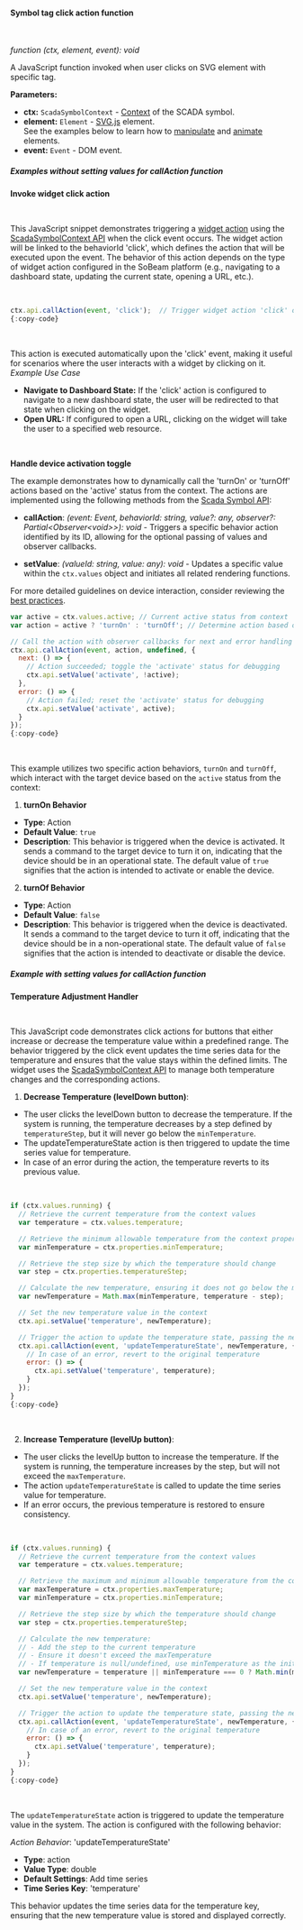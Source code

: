 #### Symbol tag click action function

<div class="divider"></div>
<br/>

*function (ctx, element, event): void*

A JavaScript function invoked when user clicks on SVG element with specific tag.

**Parameters:**

<ul>
  <li><b>ctx:</b> <code>ScadaSymbolContext</code> - <a href="${siteBaseUrl}/docs${docPlatformPrefix}/user-guide/scada/scada-symbols-dev-guide/#scadasymbolcontext" target="_blank">Context</a> of the SCADA symbol.
  </li>
  <li><b>element:</b> <code>Element</code> - <a href="https://svgjs.dev/docs/3.2/getting-started/" target="_blank">SVG.js</a> element.<br>
        See the examples below to learn how to <a href="https://svgjs.dev/docs/3.2/manipulating/" target="_blank">manipulate</a> and <a href="${siteBaseUrl}/docs${docPlatformPrefix}/user-guide/scada/scada-symbols-dev-guide/#scadasymbolanimation" target="_blank">animate</a> elements.<br>
  </li>
  <li><b>event:</b> <code>Event</code> - DOM event.
  </li>
</ul>

<div class="divider"></div>

##### Examples without setting values for callAction function


**Invoke widget click action**

<br>

This JavaScript snippet demonstrates triggering a <a href="${siteBaseUrl}/docs${docPlatformPrefix}/user-guide//ui/widget-actions/#action-types" target="_blank">widget action</a> using the <a href="${siteBaseUrl}/docs${docPlatformPrefix}/user-guide/scada/scada-symbols-dev-guide/#scadasymbolcontext" target="_blank">ScadaSymbolContext API</a> when the click event occurs. The widget action will be linked to the behaviorId 'click', which defines the action that will be executed upon the event.
The behavior of this action depends on the type of widget action configured in the SoBeam platform (e.g., navigating to a dashboard state, updating the current state, opening a URL, etc.).

<br>

```javascript
ctx.api.callAction(event, 'click');  // Trigger widget action 'click' on event
{:copy-code}
```

<br>

This action is executed automatically upon the 'click' event, making it useful for scenarios where the user interacts with a widget by clicking on it.
*Example Use Case*

- **Navigate to Dashboard State:** If the 'click' action is configured to navigate to a new dashboard state, the user will be redirected to that state when clicking on the widget.
- **Open URL:** If configured to open a URL, clicking on the widget will take the user to a specified web resource.

<br>

**Handle device activation toggle**

The example demonstrates how to dynamically call the 'turnOn' or 'turnOff' actions based on the 'active' status from the context. The actions are implemented using the following methods from the <a href="${siteBaseUrl}/docs${docPlatformPrefix}/user-guide/scada/scada-symbols-dev-guide/#scadasymbolapi" target="_blank">Scada Symbol API</a>:

- **callAction**: *(event: Event, behaviorId: string, value?: any, observer?: Partial\<Observer\<void\>\>): void* - Triggers a specific behavior action identified by its ID, allowing for the optional passing of values and observer callbacks.

- **setValue**: *(valueId: string, value: any): void* - Updates a specific value within the `ctx.values` object and initiates all related rendering functions.

For more detailed guidelines on device interaction, consider reviewing the <a href="${siteBaseUrl}/docs${docPlatformPrefix}/user-guide/scada/scada-symbols-dev-guide/#best-practices" target="_blank">best practices</a>.

```javascript
var active = ctx.values.active; // Current active status from context
var action = active ? 'turnOn' : 'turnOff'; // Determine action based on active status

// Call the action with observer callbacks for next and error handling
ctx.api.callAction(event, action, undefined, {
  next: () => {
    // Action succeeded; toggle the 'activate' status for debugging
    ctx.api.setValue('activate', !active);
  },
  error: () => {
    // Action failed; reset the 'activate' status for debugging
    ctx.api.setValue('activate', active);
  }
});
{:copy-code}
```

<br>

This example utilizes two specific action behaviors, `turnOn` and `turnOff`, which interact with the target device based on the `active` status from the context:
1. **turnOn Behavior**
  * **Type**: Action
  * **Default Value**: `true`
  * **Description**: This behavior is triggered when the device is activated. It sends a command to the target device to turn it on, indicating that the device should be in an operational state. The default value of `true` signifies that the action is intended to activate or enable the device.
2. **turnOf Behavior**
* **Type**: Action
* **Default Value**: `false`
* **Description**: This behavior is triggered when the device is deactivated. It sends a command to the target device to turn it off, indicating that the device should be in a non-operational state. The default value of `false` signifies that the action is intended to deactivate or disable the device.


##### Example with setting values for callAction function

**Temperature Adjustment Handler**

<br>

This JavaScript code demonstrates click actions for buttons that either increase or decrease the temperature value within a predefined range.
The behavior triggered by the click event updates the time series data for the temperature and ensures that the value stays within the defined limits.
The widget uses the <a href="${siteBaseUrl}/docs${docPlatformPrefix}/user-guide/scada/scada-symbols-dev-guide/#scadasymbolcontext" target="_blank">ScadaSymbolContext API</a> to manage both temperature changes and the corresponding actions.

1. **Decrease Temperature (levelDown button)**:
  * The user clicks the levelDown button to decrease the temperature. If the system is running, the temperature decreases by a step defined by `temperatureStep`, but it will never go below the `minTemperature`.
  * The updateTemperatureState action is then triggered to update the time series value for temperature.
  * In case of an error during the action, the temperature reverts to its previous value.

<br>

```javascript
if (ctx.values.running) {
  // Retrieve the current temperature from the context values
  var temperature = ctx.values.temperature;

  // Retrieve the minimum allowable temperature from the context properties
  var minTemperature = ctx.properties.minTemperature;

  // Retrieve the step size by which the temperature should change
  var step = ctx.properties.temperatureStep;

  // Calculate the new temperature, ensuring it does not go below the minimum temperature
  var newTemperature = Math.max(minTemperature, temperature - step);

  // Set the new temperature value in the context
  ctx.api.setValue('temperature', newTemperature);

  // Trigger the action to update the temperature state, passing the new temperature value
  ctx.api.callAction(event, 'updateTemperatureState', newTemperature, {
    // In case of an error, revert to the original temperature
    error: () => {
      ctx.api.setValue('temperature', temperature);
    }
  });
}
{:copy-code}
```

<br>

2. **Increase Temperature (levelUp button)**:
  * The user clicks the levelUp button to increase the temperature. If the system is running, the temperature increases by the step, but will not exceed the `maxTemperature`.
  * The action `updateTemperatureState` is called to update the time series value for temperature.
  * If an error occurs, the previous temperature is restored to ensure consistency.

<br>

```javascript
if (ctx.values.running) {
  // Retrieve the current temperature from the context values
  var temperature = ctx.values.temperature;

  // Retrieve the maximum and minimum allowable temperature from the context properties
  var maxTemperature = ctx.properties.maxTemperature;
  var minTemperature = ctx.properties.minTemperature;

  // Retrieve the step size by which the temperature should change
  var step = ctx.properties.temperatureStep;

  // Calculate the new temperature:
  // - Add the step to the current temperature
  // - Ensure it doesn't exceed the maxTemperature
  // - If temperature is null/undefined, use minTemperature as the initial value
  var newTemperature = temperature || minTemperature === 0 ? Math.min(maxTemperature, temperature + step) : minTemperature;

  // Set the new temperature value in the context
  ctx.api.setValue('temperature', newTemperature);

  // Trigger the action to update the temperature state, passing the new temperature value
  ctx.api.callAction(event, 'updateTemperatureState', newTemperature, {
    // In case of an error, revert to the original temperature
    error: () => {
      ctx.api.setValue('temperature', temperature);
    }
  });
}
{:copy-code}
```

<br>

The `updateTemperatureState` action is triggered to update the temperature value in the system. The action is configured with the following behavior:

*Action Behavior*: 'updateTemperatureState'
  * **Type**: action
  * **Value Type**: double
  * **Default Settings**: Add time series
  * **Time Series Key**: 'temperature'

This behavior updates the time series data for the temperature key, ensuring that the new temperature value is stored and displayed correctly.
